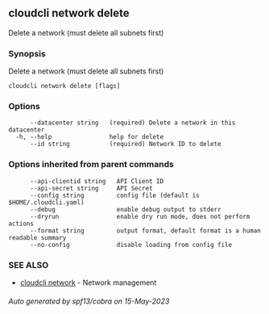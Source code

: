 ## cloudcli network delete

Delete a network (must delete all subnets first)

### Synopsis

Delete a network (must delete all subnets first)

```
cloudcli network delete [flags]
```

### Options

```
      --datacenter string   (required) Delete a network in this datacenter
  -h, --help                help for delete
      --id string           (required) Network ID to delete
```

### Options inherited from parent commands

```
      --api-clientid string   API Client ID
      --api-secret string     API Secret
      --config string         config file (default is $HOME/.cloudcli.yaml)
      --debug                 enable debug output to stderr
      --dryrun                enable dry run mode, does not perform actions
      --format string         output format, default format is a human readable summary
      --no-config             disable loading from config file
```

### SEE ALSO

* [cloudcli network](cloudcli_network.md)	 - Network management

###### Auto generated by spf13/cobra on 15-May-2023
